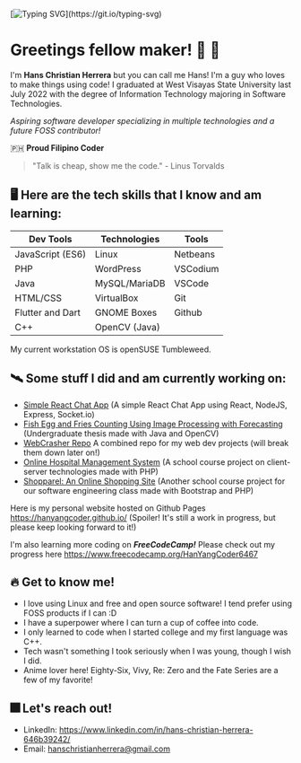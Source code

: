 [![Typing SVG](https://readme-typing-svg.herokuapp.com/?lines=Hello+there+fellow+coder!;I'm+Hans;Feel+free+to+explore!)](https://git.io/typing-svg)
# Greetings fellow maker! :wave: :robot:

I'm **Hans Christian Herrera** but you can call me Hans!
I'm a guy who loves to make things using code! I graduated at West Visayas State University last July 2022 with the degree of Information Technology majoring in Software Technologies.

*Aspiring software developer specializing in multiple technologies and a future FOSS contributor!*

🇵🇭 **Proud Filipino Coder**

> "Talk is cheap, show me the code."
     - Linus Torvalds

## 🖥️ Here are the tech skills that I know and am learning:

|Dev Tools|Technologies|Tools|
| --------- | --------- | --------- |
|JavaScript (ES6)|Linux|Netbeans|
|PHP|WordPress|VSCodium|
|Java|MySQL/MariaDB|VSCode|
|HTML/CSS|VirtualBox|Git|
|Flutter and Dart|GNOME Boxes|Github|
|C++|OpenCV (Java)||

My current workstation OS is openSUSE Tumbleweed.

## 🛰️ **Some stuff I did and am currently working on:**
- [Simple React Chat App](https://github.com/HanYangCoder/ReactChatApp) (A simple React Chat App using React, NodeJS, Express, Socket.io)
- [Fish Egg and Fries Counting Using Image Processing with Forecasting](https://github.com/HanYangCoder/javaimgproc-testbed) (Undergraduate thesis made with Java and OpenCV)
- [WebCrasher Repo](https://github.com/HanYangCoder/WebCrasher) A combined repo for my web dev projects (will break them down later on!)
- [Online Hospital Management System](https://github.com/HanYangCoder/web-hospital-management-system) (A school course project on client-server technologies made with PHP)
- [Shopparel: An Online Shopping Site](https://github.com/HanYangCoder/Shopparel-Website-Repo) (Another school course project for our software engineering class made with Bootstrap and PHP)

Here is my personal website hosted on Github Pages https://hanyangcoder.github.io/ (Spoiler! It's still a work in progress, but please keep looking forward to it!)

I'm also learning more coding on ***FreeCodeCamp!*** Please check out my progress here https://www.freecodecamp.org/HanYangCoder6467

## 🔥 **Get to know me!**
- I love using Linux and free and open source software! I tend prefer using FOSS products if I can :D
- I have a superpower where I can turn a cup of coffee into code.
- I only learned to code when I started college and my first language was C++.
- Tech wasn't something I took seriously when I was young, though I wish I did.
- Anime lover here! Eighty-Six, Vivy, Re: Zero and the Fate Series are a few of my favorite!

## 🎆 **Let's reach out!**
- LinkedIn: https://www.linkedin.com/in/hans-christian-herrera-646b39242/
- Email: hanschristianherrera@gmail.com
<!--
**HansoYang647/HansoYang647** is a ✨ _special_ ✨ repository because its `README.md` (this file) appears on your GitHub profile.

Here are some ideas to get you started:

- 🔭 I’m currently working on ...
- 🌱 I’m currently learning ...
- 👯 I’m looking to collaborate on ...
- 🤔 I’m looking for help with ...
- 💬 Ask me about ...
- 📫 How to reach me: ...
- 😄 Pronouns: ...
- ⚡ Fun fact: ...
-->
